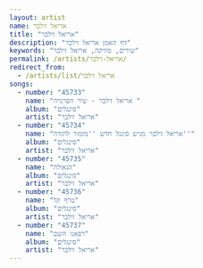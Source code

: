 ```yaml
---
layout: artist
name: אריאל זילבר
title: "אריאל זילבר"
description: "דף האמן אריאל זילבר"
keywords: "שירים, מוזיקה, אריאל זילבר"
permalink: /artists/אריאל-זילבר/
redirect_from:
  - /artists/list/אריאל זילבר
songs:
  - number: "45733"
    name: "אריאל זילבר - שיר הפרנויה "
    album: "סינגלים"
    artist: "אריאל זילבר"
  - number: "45734"
    name: "אריאל זילבר מגיש סינגל חדש ''מזמור לתודה''"
    album: "סינגלים"
    artist: "אריאל זילבר"
  - number: "45735"
    name: "הגאולה"
    album: "סינגלים"
    artist: "אריאל זילבר"
  - number: "45736"
    name: "טרף קל"
    album: "סינגלים"
    artist: "אריאל זילבר"
  - number: "45737"
    name: "רפאנו השם"
    album: "סינגלים"
    artist: "אריאל זילבר"
---
```

